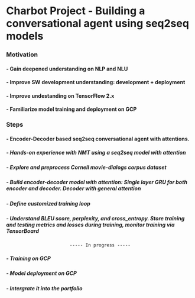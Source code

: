 # Charbot Project - Building a conversational agent using seq2seq models

### Motivation
#### - Gain deepened understanding on NLP and NLU
#### - Improve SW development understanding: development + deployment
#### - Improve undestanding on TensorFlow 2.x
#### - Familiarize model training and deployment on GCP

### Steps
#### - Encoder-Decoder based seq2seq conversational agent with attentions.
#####	- Hands-on experience with NMT using a seq2seq model with attention
#####	- Explore and preprocess Cornell movie-dialogs corpus dataset
#####	- Build encoder-decoder model with attention: Single layer GRU for both encoder and decoder. Decoder with general attention
#####	- Define customized training loop
#####	- Understand BLEU score, perplexity, and cross_entropy. Store training and testing metrics and losses during training, monitor training via TensorBoard

							----- In progress -----

#####	- Training on GCP
#####	- Model deployment on GCP
##### - Intergrate it into the portfolio

